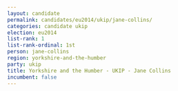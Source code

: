 ```yaml
---
layout: candidate
permalink: candidates/eu2014/ukip/jane-collins/
categories: candidate ukip
election: eu2014
list-rank: 1
list-rank-ordinal: 1st
person: jane-collins
region: yorkshire-and-the-humber
party: ukip
title: Yorkshire and the Humber - UKIP - Jane Collins
incumbent: false
---
```

